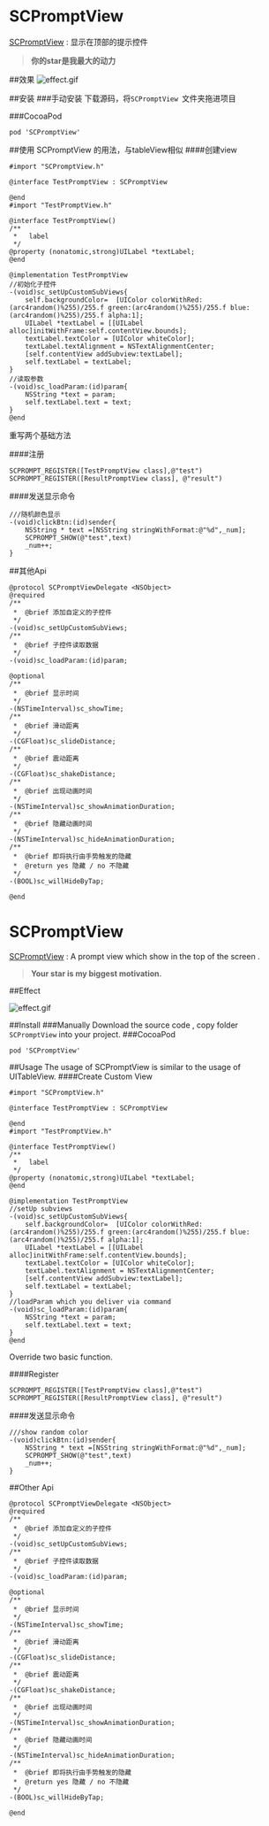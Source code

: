 # SCPromptView
[SCPromptView](https://github.com/Chan4iOS/SCPromptView) : 显示在顶部的提示控件


>**你的star是我最大的动力**

##效果
![effect.gif](http://upload-images.jianshu.io/upload_images/2170902-85ffe61c9e99f291.gif?imageMogr2/auto-orient/strip)

##安装
###手动安装
下载源码，将`SCPromptView `文件夹拖进项目

###CocoaPod
```
pod 'SCPromptView'
```

##使用
SCPromptView 的用法，与tableView相似
####创建view
```
#import "SCPromptView.h"

@interface TestPromptView : SCPromptView

@end
#import "TestPromptView.h"

@interface TestPromptView()
/**
 *   label
 */
@property (nonatomic,strong)UILabel *textLabel;
@end

@implementation TestPromptView
//初始化子控件
-(void)sc_setUpCustomSubViews{
    self.backgroundColor=  [UIColor colorWithRed:(arc4random()%255)/255.f green:(arc4random()%255)/255.f blue:(arc4random()%255)/255.f alpha:1];
    UILabel *textLabel = [[UILabel alloc]initWithFrame:self.contentView.bounds];
    textLabel.textColor = [UIColor whiteColor];
    textLabel.textAlignment = NSTextAlignmentCenter;
    [self.contentView addSubview:textLabel];
    self.textLabel = textLabel;
}
//读取参数
-(void)sc_loadParam:(id)param{
    NSString *text = param;
    self.textLabel.text = text;
}
@end
```
重写两个基础方法

####注册
```
SCPROMPT_REGISTER([TestPromptView class],@"test")
SCPROMPT_REGISTER([ResultPromptView class], @"result")
```
####发送显示命令
```
///随机颜色显示
-(void)clickBtn:(id)sender{
    NSString * text =[NSString stringWithFormat:@"%d",_num];
    SCPROMPT_SHOW(@"test",text)
    _num++;
}
```

##其他Api
```
@protocol SCPromptViewDelegate <NSObject>
@required
/**
 *  @brief 添加自定义的子控件
 */
-(void)sc_setUpCustomSubViews;
/**
 *  @brief 子控件读取数据
 */
-(void)sc_loadParam:(id)param;

@optional
/**
 *  @brief 显示时间
 */
-(NSTimeInterval)sc_showTime;
/**
 *  @brief 滑动距离
 */
-(CGFloat)sc_slideDistance;
/**
 *  @brief 震动距离
 */
-(CGFloat)sc_shakeDistance;
/**
 *  @brief 出现动画时间
 */
-(NSTimeInterval)sc_showAnimationDuration;
/**
 *  @brief 隐藏动画时间
 */
-(NSTimeInterval)sc_hideAnimationDuration;
/**
 *  @brief 即将执行由手势触发的隐藏
 *  @return yes 隐藏 / no 不隐藏
 */
-(BOOL)sc_willHideByTap;

@end
```


# SCPromptView
[SCPromptView](https://github.com/Chan4iOS/SCPromptView)  : A prompt view which show in the top of the screen .


>**Your star is my biggest motivation.**

##Effect

![effect.gif](http://upload-images.jianshu.io/upload_images/2170902-85ffe61c9e99f291.gif?imageMogr2/auto-orient/strip)

##Install
###Manually
Download the source code , copy  folder `SCPromptView` into your project.
###CocoaPod
```
pod 'SCPromptView'
```

##Usage
The usage of SCPromptView is similar to the usage of UITableView.
####Create Custom View
```
#import "SCPromptView.h"

@interface TestPromptView : SCPromptView

@end
#import "TestPromptView.h"

@interface TestPromptView()
/**
 *   label
 */
@property (nonatomic,strong)UILabel *textLabel;
@end

@implementation TestPromptView
//setUp subviews
-(void)sc_setUpCustomSubViews{
    self.backgroundColor=  [UIColor colorWithRed:(arc4random()%255)/255.f green:(arc4random()%255)/255.f blue:(arc4random()%255)/255.f alpha:1];
    UILabel *textLabel = [[UILabel alloc]initWithFrame:self.contentView.bounds];
    textLabel.textColor = [UIColor whiteColor];
    textLabel.textAlignment = NSTextAlignmentCenter;
    [self.contentView addSubview:textLabel];
    self.textLabel = textLabel;
}
//loadParam which you deliver via command
-(void)sc_loadParam:(id)param{
    NSString *text = param;
    self.textLabel.text = text;
}
@end
```
Override two basic function.

####Register
```
SCPROMPT_REGISTER([TestPromptView class],@"test")
SCPROMPT_REGISTER([ResultPromptView class], @"result")
```
####发送显示命令
```
///show random color
-(void)clickBtn:(id)sender{
    NSString * text =[NSString stringWithFormat:@"%d",_num];
    SCPROMPT_SHOW(@"test",text)
    _num++;
}
```
##Other Api
```
@protocol SCPromptViewDelegate <NSObject>
@required
/**
 *  @brief 添加自定义的子控件
 */
-(void)sc_setUpCustomSubViews;
/**
 *  @brief 子控件读取数据
 */
-(void)sc_loadParam:(id)param;

@optional
/**
 *  @brief 显示时间
 */
-(NSTimeInterval)sc_showTime;
/**
 *  @brief 滑动距离
 */
-(CGFloat)sc_slideDistance;
/**
 *  @brief 震动距离
 */
-(CGFloat)sc_shakeDistance;
/**
 *  @brief 出现动画时间
 */
-(NSTimeInterval)sc_showAnimationDuration;
/**
 *  @brief 隐藏动画时间
 */
-(NSTimeInterval)sc_hideAnimationDuration;
/**
 *  @brief 即将执行由手势触发的隐藏
 *  @return yes 隐藏 / no 不隐藏
 */
-(BOOL)sc_willHideByTap;

@end
```